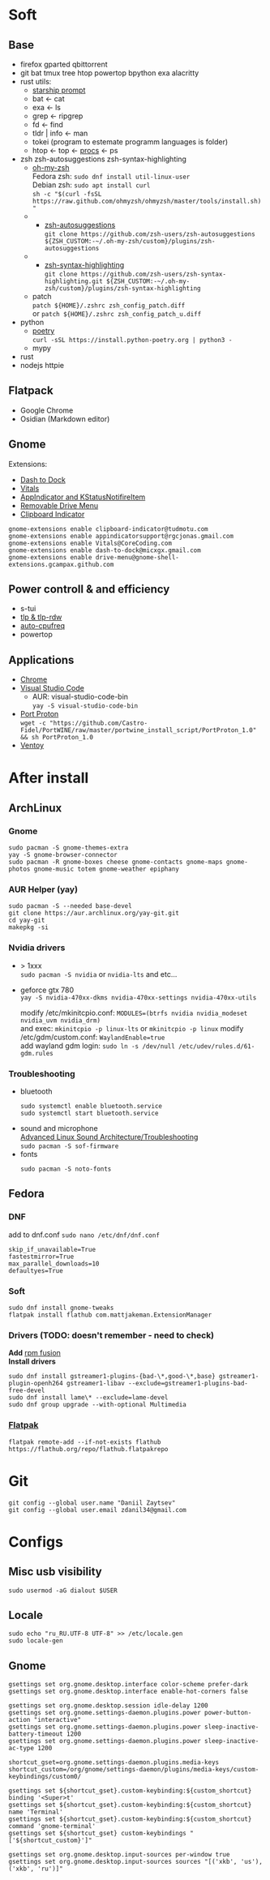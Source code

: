 # **Soft**
## Base
  - firefox gparted qbittorrent 
  - git bat tmux tree htop powertop bpython exa alacritty 
  - rust utils: 
    - [starship prompt](https://starship.rs/)
    - bat <- cat
    - exa <- ls
    - grep <- ripgrep
    - fd <- find
    - tldr | info <- man
    - tokei (program to estemate programm languages is folder)
    - htop <- top <- <u>procs</u>  <- ps
  - zsh zsh-autosuggestions zsh-syntax-highlighting 
    - [oh-my-zsh](https://ohmyz.sh/)  
        Fedora zsh: `sudo dnf install util-linux-user`  
        Debian zsh: `sudo apt install curl`  
        `sh -c "$(curl -fsSL https://raw.github.com/ohmyzsh/ohmyzsh/master/tools/install.sh)"`
    - * [zsh-autosuggestions](https://github.com/zsh-users/zsh-autosuggestions)  
      `git clone https://github.com/zsh-users/zsh-autosuggestions ${ZSH_CUSTOM:-~/.oh-my-zsh/custom}/plugins/zsh-autosuggestions`
    - * [zsh-syntax-highlighting](https://github.com/zsh-users/zsh-syntax-highlighting)  
      `git clone https://github.com/zsh-users/zsh-syntax-highlighting.git ${ZSH_CUSTOM:-~/.oh-my-zsh/custom}/plugins/zsh-syntax-highlighting`
    - patch  
      `patch ${HOME}/.zshrc zsh_config_patch.diff`   
      or `patch ${HOME}/.zshrc zsh_config_patch_u.diff`
  - python
    - [poetry](https://python-poetry.org/)  
      `curl -sSL https://install.python-poetry.org | python3 -`
    - mypy
  - rust
  - nodejs httpie
## Flatpack
  - Google Chrome
  - Osidian (Markdown editor)
## Gnome
  Extensions:
  - [Dash to Dock](https://github.com/micheleg/dash-to-dock)
  - [Vitals](https://github.com/corecoding/Vitals)
  - [AppIndicator and KStatusNotifireItem](https://github.com/ubuntu/gnome-shell-extension-appindicator)
  - [Removable Drive Menu](https://gitlab.gnome.org/GNOME/gnome-shell-extensions)
  - [Clipboard Indicator](https://github.com/Tudmotu/gnome-shell-extension-clipboard-indicator)
  ```console
  gnome-extensions enable clipboard-indicator@tudmotu.com
  gnome-extensions enable appindicatorsupport@rgcjonas.gmail.com
  gnome-extensions enable Vitals@CoreCoding.com
  gnome-extensions enable dash-to-dock@micxgx.gmail.com
  gnome-extensions enable drive-menu@gnome-shell-extensions.gcampax.github.com
  ```
## Power controll & and efficiency
  - s-tui
  - [tlp & tlp-rdw](https://linrunner.de/tlp/index.html)
  - [auto-cpufreq](https://github.com/AdnanHodzic/auto-cpufreq)
  - powertop
## Applications
  - [Chrome](https://www.google.com/intl/ru_ru/chrome/)
  - [Visual Studio Code](https://code.visualstudio.com/docs/setup/linux)  
     - AUR: visual-studio-code-bin  
      `yay -S visual-studio-code-bin`
  - [Port Proton](https://portwine-linux.ru/port-proton-linux/)  
    `wget -c "https://github.com/Castro-Fidel/PortWINE/raw/master/portwine_install_script/PortProton_1.0" && sh PortProton_1.0`
  - [Ventoy](https://www.ventoy.net/en/index.html)

# **After install**
## ArchLinux
### Gnome
  ```console
  sudo pacman -S gnome-themes-extra
  yay -S gnome-browser-connector
  sudo pacman -R gnome-boxes cheese gnome-contacts gnome-maps gnome-photos gnome-music totem gnome-weather epiphany
  ```
### AUR Helper (yay)
  ```console
  sudo pacman -S --needed base-devel
  git clone https://aur.archlinux.org/yay-git.git
  cd yay-git
  makepkg -si
  ```
### Nvidia drivers
  - \> 1xxx  
    `sudo pacman -S nvidia` or `nvidia-lts` and etc...
  - geforce gtx 780  
    `yay -S nvidia-470xx-dkms nvidia-470xx-settings nvidia-470xx-utils`
    
    modify /etc/mkinitcpio.conf:  `MODULES=(btrfs nvidia nvidia_modeset nvidia_uvm nvidia_drm)`  
    and exec:  `mkinitcpio -p linux-lts` or `mkinitcpio -p linux`
    modify /etc/gdm/custom.conf:  `WaylandEnable=true`  
    add wayland gdm login:  `sudo ln -s /dev/null /etc/udev/rules.d/61-gdm.rules`
### Troubleshooting
- bluetooth  
  ```console
  sudo systemctl enable bluetooth.service
  sudo systemctl start bluetooth.service
  ```
- sound and microphone  
  [Advanced Linux Sound Architecture/Troubleshooting](https://wiki.archlinux.org/title/Advanced_Linux_Sound_Architecture)  
  `sudo pacman -S sof-firmware`
- fonts
  ```console
  sudo pacman -S noto-fonts
  ```
## Fedora
### DNF 
  add to dnf.conf `sudo nano /etc/dnf/dnf.conf`
  ```
  skip_if_unavailable=True
  fastestmirror=True 
  max_parallel_downloads=10 
  defaultyes=True
  ```
### Soft
  ```console
  sudo dnf install gnome-tweaks
  flatpak install flathub com.mattjakeman.ExtensionManager
  ```
### Drivers (TODO: doesn't remember - need to check)
  **Add** [rpm fusion](https://rpmfusion.org/)  
  **Install drivers**
  ```console
  sudo dnf install gstreamer1-plugins-{bad-\*,good-\*,base} gstreamer1-plugin-openh264 gstreamer1-libav --exclude=gstreamer1-plugins-bad-free-devel
  sudo dnf install lame\* --exclude=lame-devel
  sudo dnf group upgrade --with-optional Multimedia
  ```
### [Flatpak](https://flatpak.org/)
  ```console
  flatpak remote-add --if-not-exists flathub https://flathub.org/repo/flathub.flatpakrepo
  ```

# **Git**
  ```console
  git config --global user.name "Daniil Zaytsev"
  git config --global user.email zdanil34@gmail.com
  ```
  <!-- git config --global credential.helper cache
  git config --global credential.helper "cache --timeout=3600" -->

# **Configs**
## Misc usb visibility 
  `sudo usermod -aG dialout $USER`
## Locale
  ```console
  sudo echo "ru_RU.UTF-8 UTF-8" >> /etc/locale.gen
  sudo locale-gen
  ```
## Gnome
  ```console
  gsettings set org.gnome.desktop.interface color-scheme prefer-dark
  gsettings set org.gnome.desktop.interface enable-hot-corners false
  
  gsettings set org.gnome.desktop.session idle-delay 1200
  gsettings set org.gnome.settings-daemon.plugins.power power-button-action "interactive"
  gsettings set org.gnome.settings-daemon.plugins.power sleep-inactive-battery-timeout 1200
  gsettings set org.gnome.settings-daemon.plugins.power sleep-inactive-ac-type 1200
  
  shortcut_gset=org.gnome.settings-daemon.plugins.media-keys
  shortcut_custom=/org/gnome/settings-daemon/plugins/media-keys/custom-keybindings/custom0/
  
  gsettings set ${shortcut_gset}.custom-keybinding:${custom_shortcut} binding '<Super>t'
  gsettings set ${shortcut_gset}.custom-keybinding:${custom_shortcut} name 'Terminal'
  gsettings set ${shortcut_gset}.custom-keybinding:${custom_shortcut} command 'gnome-terminal'
  gsettings set ${shortcut_gset} custom-keybindings "['${shortcut_custom}']"
  
  gsettings set org.gnome.desktop.input-sources per-window true
  gsettings set org.gnome.desktop.input-sources sources "[('xkb', 'us'), ('xkb', 'ru')]"

  ```

